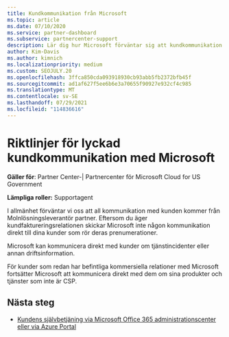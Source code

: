 ```yaml
---
title: Kundkommunikation från Microsoft
ms.topic: article
ms.date: 07/10/2020
ms.service: partner-dashboard
ms.subservice: partnercenter-support
description: Lär dig hur Microsoft förväntar sig att kundkommunikation sker mellan kunder och partner i Molnlösningsleverantör program.
author: Kim-Davis
ms.author: kimnich
ms.localizationpriority: medium
ms.custom: SEOJULY.20
ms.openlocfilehash: 3ffca850cda093918930cb93abb5fb2372bfb45f
ms.sourcegitcommit: ad1af627f5ee6b6e3a70655f90927e932cf4c985
ms.translationtype: MT
ms.contentlocale: sv-SE
ms.lasthandoff: 07/29/2021
ms.locfileid: "114836616"
---
```

# <a name="guidelines-for-successful-customer-communication-with-microsoft"></a>Riktlinjer för lyckad kundkommunikation med Microsoft

**Gäller för**: Partner Center-| Partnercenter för Microsoft Cloud for US Government

**Lämpliga roller:** Supportagent

I allmänhet förväntar vi oss att all kommunikation med kunden kommer från Molnlösningsleverantör partner. Eftersom du äger kundfaktureringsrelationen skickar Microsoft inte någon kommunikation direkt till dina kunder som rör deras prenumerationer.

Microsoft kan kommunicera direkt med kunder om tjänstincidenter eller annan driftsinformation.

För kunder som redan har befintliga kommersiella relationer med Microsoft fortsätter Microsoft att kommunicera direkt med dem om sina produkter och tjänster som inte är CSP.

## <a name="next-steps"></a>Nästa steg

- [Kundens självbetjäning via Microsoft Office 365 administrationscenter eller via Azure Portal](customer-self-support.md)